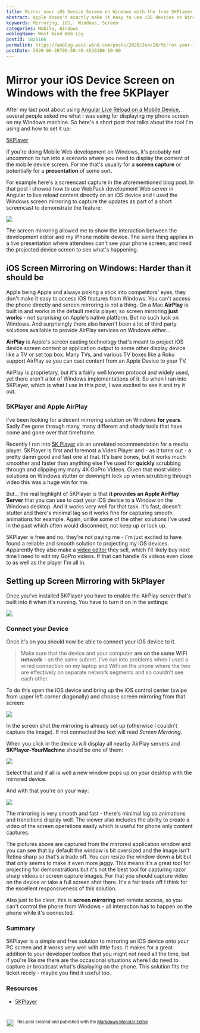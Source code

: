 ```yaml
---
title: Mirror your iOS Device Screen on Windows with the free 5KPlayer
abstract: Apple doesn't exactly make it easy to use iOS devices on Windows and one complication is how you can cast your iOS device to a Windows screen. This is useful for presentations or screen captures that I often do and in the past i've gone through a number of shady tools that have come and gone. Recently ran into 5KPlayer which is a nice video player that as a bonus acts as an AirPlay server and makes short work of casting iOS content to Windows
keywords: Mirroring, iOS,  Windows, Screen
categories: Mobile, Windows
weblogName: West Wind Web Log
postId: 1826166
permalink: https://weblog.west-wind.com/posts/2020/Jun/26/Mirror-your-iOS-Device-Screen-on-Windows-with-the-free-5KPlayer
postDate: 2020-06-26T00:50:49.4536288-10:00
---
```

# Mirror your iOS Device Screen on Windows with the free 5KPlayer
After my last post about using [Angular Live Reload on a Mobile Device](https://weblog.west-wind.com/posts/2020/Jun/23/Using-Angulars-Live-Reload-Web-Server-to-Refresh-Pages-on-a-Phonehttps://weblog.west-wind.com/posts/2020/Jun/23/Using-Angulars-Live-Reload-Web-Server-to-Refresh-Pages-on-a-Phone), several people asked me what I was using for displaying my phone screen on my Windows machine. So here's a short post that talks about the tool I'm using and how to set it up: 

[5KPlayer](https://www.5kplayer.com/)

If you're doing Mobile Web development on Windows, it's probably not uncommon to run into a scenario where you need to display the content of the mobile device screen. For me that's usually for a **screen capture** or potentially for a **presentation** of some sort.

For example here's a screencast capture in the aforementioned blog post. In that post I showed how to use WebPack development Web server in Angular to live reload content directly on an iOS device and I used the Windows screen mirroring to capture the updates as part of a short screencast to demonstrate the feature:

![](https://github.com/RickStrahl/ImageDrop/raw/master/BlogPosts/IPhoneAngularServerLiveReloadPreview.gif)

The screen mirroring allowed me to show the interaction between the development editor and my iPhone mobile device. The same thing applies in a live presentation where attendees can't see your phone screen, and need the projected device screen to see what's happening.

## iOS Screen Mirroring on Windows: Harder than it should be
Apple being Apple and always poking a stick into competitors' eyes, they don't make it easy to access iOS features from Windows. You can't access the phone directly and screen mirroring is not a thing. On a Mac **AirPlay** is built in and works in the default media player, so screen mirroring **just works** - not surprising on Apple's native platform. But no such luck on Windows. And surprisingly there also haven't been a lot of third party solutions available to provide AirPlay services on Windows either...

**AirPlay** is Apple's screen casting technology that's meant to project iOS device screen content or application output to some other display device like a TV or set top box. Many TVs, and various TV boxes like a Roku support AirPlay so you can cast content from an Apple Device to your TV.

AirPlay is proprietary, but it's a fairly well known protocol and widely used, yet there aren't a lot of Windows implementations of it. So when I ran into 5KPlayer, which is what I use in this post, I was excited to see it and try it out.

### 5KPlayer and Apple AirPlay
I've been looking for a decent mirroring solution on Windows **for years**. Sadly I've gone through many, many different and shady tools that have come and gone over that timeframe.

Recently I ran into [5K Player](https://www.5kplayer.com/) via an unrelated recommendation for a media player. 5KPlayer is first and foremost a Video Player and - as it turns out - a pretty damn good and fast one at that. It's bare bones, but it works much smoother and faster than anything else I've used for **quickly** scrubbing through and clipping my many 4K GoPro Videos. Given that most video solutions on Windows stutter or downright lock up when scrubbing through video this was a huge win for me.

But... the real highlight of 5KPlayer is that **it provides an Apple AirPlay Server** that you can use to cast your iOS device to a Window on the Windows desktop. And it works very well for that task. It's fast, doesn't stutter and there's minimal lag so it works fine for capturing smooth animations for example. Again, unlike some of the other solutions I've used in the past which often would disconnect, not keep up or lock up.

5KPlayer is free and no, they're not paying me - I'm just excited to have found a reliable and smooth solution to projecting my iOS devices. Apparently they also make a [video editor](https://www.videoproc.com/?ttsoft=5kpwin-6.3-mu-unreg) they sell, which I'll likely buy next time I need to edit my GoPro videos. If that can handle 4k videos even close to as well as the player I'm all in.

## Setting up Screen Mirroring with 5kPlayer
Once you've installed 5KPlayer you have to enable the AirPlay server that's built into it when it's running. You have to turn it on in the settings:

![](AirPlaySettings.png)

### Connect your Device
Once it's on you should now be able to connect your iOS device to it.

> Make sure that the device and your computer **are on the same WiFi network** - on the same subnet. I've run into problems when I used a wired connection on my laptop and WiFi on the phone where the two are effectively on separate network segments and so couldn't see each other.

To do this open the iOS device and bring up the iOS control center (swipe from upper left corner diagonally) and choose screen mirroring from that screen:

![](ControlPanel.jpg)

In the screen shot the mirroring is already set up (otherwise I couldn't capture the image). If not connected the text will read *Screen Mirroring*.

When you click in the device will display all nearby AirPlay servers and **5KPlayer-YourMachine** should be one of them:

![](SetupScreenMirroring.jpg)

Select that and if all is well a new window pops up on your desktop with the mirrored device.

And with that you're on your way:

![](PhoneDisplay.jpg)

The mirroring is very smooth and fast - there's minimal lag so animations and transitions display well. The viewer also includes the ability to create a video of the screen operations easily which is useful for phone only content captures. 

The pictures above are captured from the mirrored application window and you can see that by default the window is bit oversized and the image isn't Retina sharp so that's a trade off. You can resize the window down a bit but that only seems to make it even more jaggy. This means it's a great tool for projecting for demonstrations but it's not the best tool for capturing razor sharp videos or screen capture images. For that you should capture video on the device or take a full screen shot there. It's a fair trade off I think for the excellent responsiveness of this solution.

Also just to be clear, this is **screen mirroring** not remote access, so you can't control the phone from Windows - all interaction has to happen on the phone while it's connected.

### Summary
5KPlayer is a simple and free solution to mirroring an iOS device onto your PC screen and it works very well with little fuss. It makes for a great addition to your developer toolbox that you might not need all the time, but if you're like me there are the occasional situations where I do need to capture or broadcast what's displaying on the phone. This solution fits the ticket nicely - maybe you find it useful too.

### Resources

* [5KPlayer](https://www.5kplayer.com/)

<div style="margin-top: 30px;font-size: 0.8em;
            border-top: 1px solid #eee;padding-top: 8px;">
    <img src="https://markdownmonster.west-wind.com/favicon.png"
         style="height: 20px;float: left; margin-right: 10px;"/>
    this post created and published with the 
    <a href="https://markdownmonster.west-wind.com" 
       target="top">Markdown Monster Editor</a> 
</div>